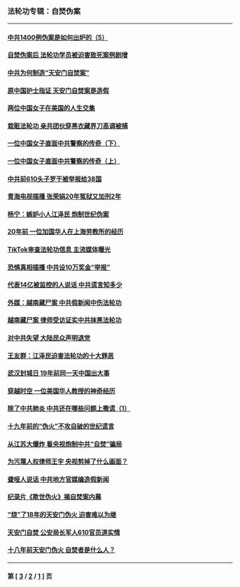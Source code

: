 ### 法轮功专辑：自焚伪案
---
#### [中共1400例伪案是如何出炉的（5）](../../pages/nf5562/n13226831.md?10050430) 
#### [自焚伪案后 法轮功学员被迫害致死案例剧增](../../pages/nf5562/n13190600.md?10050430) 
#### [中共为何制造“天安门自焚案”](../../pages/nf5562/n13183270.md?10050430) 
#### [原中国护士指证 天安门自焚案是造假](../../pages/nf5562/n13172289.md?10050430) 
#### [两位中国女子在美国的人生交集](../../pages/nf5562/n13156138.md?10050430) 
#### [栽赃法轮功 亲共团伙穿黑衣藏界刀高调被捕](../../pages/nf5562/n13073780.md?10050430) 
#### [一位中国女子直面中共警察的传奇（下）](../../pages/nf5562/n12989706.md?10050430) 
#### [一位中国女子直面中共警察的传奇（上）](../../pages/nf5562/n12985072.md?10050430) 
#### [中共前610头子罗干被举报给38国](../../pages/nf5562/n12975419.md?10050430) 
#### [青海电视插播 张荣娟20年冤狱又加刑2年](../../pages/nf5562/n12738166.md?10050430) 
#### [杨宁：嫉妒小人江泽民 炮制世纪伪案](../../pages/nf5562/n12724108.md?10050430) 
#### [20年前 一位加国华人在上海劳教所的经历](../../pages/nf5562/n12707932.md?10050430) 
#### [TikTok审查法轮功信息 主流媒体曝光](../../pages/nf5562/n12362336.md?10050430) 
#### [恐惧真相插播 中共设10万奖金“举报”](../../pages/nf5562/n12306396.md?10050430) 
#### [代表14亿被监控的人说话 中共谎言知多少](../../pages/nf5562/n12297484.md?10050430) 
#### [外媒：越南藏尸案 中共假新闻中伤法轮功](../../pages/nf5562/n12264411.md?10050430) 
#### [越南藏尸案 律师受访证实中共抹黑法轮功](../../pages/nf5562/n12261878.md?10050430) 
#### [对中共失望 大陆民众声明退党](../../pages/nf5562/n12187315.md?10050430) 
#### [王友群：江泽民迫害法轮功的十大罪恶](../../pages/nf5562/n12169074.md?10050430) 
#### [武汉封城日 19年前同一天中国出大事](../../pages/nf5562/n12150901.md?10050430) 
#### [穿越时空  一位美国华人教授的神奇经历](../../pages/nf5562/n12097460.md?10050430) 
#### [除了中共肺炎 中共还在哪些问题上撒谎（1）](../../pages/nf5562/n11955770.md?10050430) 
#### [十九年前的“伪火”不攻自破的世纪谎言](../../pages/nf5562/n11813238.md?10050430) 
#### [从江苏大爆炸 看央视炮制中共“自焚”骗局](../../pages/nf5562/n11140275.md?10050430) 
#### [为污蔑人权律师王宇 央视剪掉了什么画面？](../../pages/nf5562/n11130142.md?10050430) 
#### [聋哑人说话 中共地方官媒编造假新闻](../../pages/nf5562/n11006067.md?10050430) 
#### [纪录片《欺世伪火》揭自焚案内幕](../../pages/nf5562/n11002664.md?10050430) 
#### [“烧”了18年的天安门伪火 迫害难以为继](../../pages/nf5562/n10996660.md?10050430) 
#### [天安门自焚 公安局长军人610官员道实情](../../pages/nf5562/n10997098.md?10050430) 
#### [十八年前天安门伪火 自焚者是什么人？](../../pages/nf5562/n10996556.md?10050430) 

---
#### 第 [ [3](./3.md?10050430) / [2](./2.md?10050430) / [1](./1.md?10050430) ] 页
